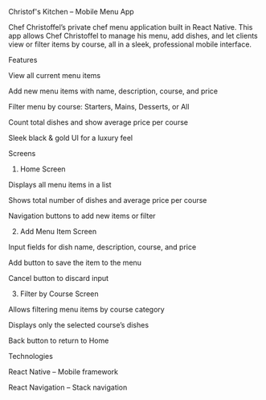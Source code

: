 Christof's Kitchen – Mobile Menu App

Chef Christoffel’s private chef menu application built in React Native.
This app allows Chef Christoffel to manage his menu, add dishes, and let clients view or filter items by course, all in a sleek, professional mobile interface.

Features

View all current menu items

Add new menu items with name, description, course, and price

Filter menu by course: Starters, Mains, Desserts, or All

Count total dishes and show average price per course

Sleek black & gold UI for a luxury feel

Screens
1. Home Screen

Displays all menu items in a list

Shows total number of dishes and average price per course

Navigation buttons to add new items or filter

2. Add Menu Item Screen

Input fields for dish name, description, course, and price

Add button to save the item to the menu

Cancel button to discard input

3. Filter by Course Screen

Allows filtering menu items by course category

Displays only the selected course’s dishes

Back button to return to Home

Technologies

React Native – Mobile framework

React Navigation – Stack navigation
